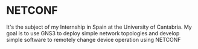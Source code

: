 # NETCONF
It's the subject of my Internship in Spain at the University of Cantabria. My goal is to use GNS3 to deploy simple network topologies and develop simple software to remotely change device operation using NETCONF

